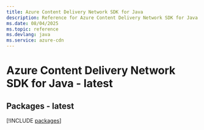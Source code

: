 ```yaml
---
title: Azure Content Delivery Network SDK for Java
description: Reference for Azure Content Delivery Network SDK for Java
ms.date: 08/04/2025
ms.topic: reference
ms.devlang: java
ms.service: azure-cdn
---
```

# Azure Content Delivery Network SDK for Java - latest
## Packages - latest
[!INCLUDE [packages](content-delivery-network-index.md)]